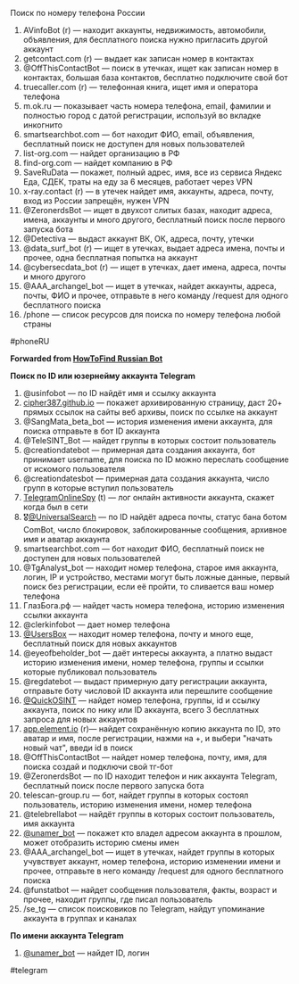 

Поиск по номеру телефона России

1. AVinfoBot (r) — находит аккаунты, недвижимость, автомобили, объявления, для бесплатного поиска нужно пригласить другой аккаунт
2. getcontact.com (r) — выдает как записан номер в контактах
3. @OffThisContactBot — поиск в утечках, ищет как записан номер в контактах, большая база контактов, бесплатно подключите свой бот
4. truecaller.com (r) — телефонная книга, ищет имя и оператора телефона
5. m.ok.ru — показывает часть номера телефона, email, фамилии и полностью город с датой регистрации, используй во вкладке инкогнито
6. smartsearchbot.com — бот находит ФИО, email, объявления, бесплатный поиск не доступен для новых пользователей
7. list-org.com — найдет организацию в РФ
8. find-org.com — найдет компанию в РФ
9. SaveRuData — покажет, полный адрес, имя, все из сервиса Яндекс Еда, СДЕК, траты на еду за 6 месяцев, работает через VPN
10. x-ray.contact (r) — в утечек найдет имя, аккаунты, адреса, почту, вход из России запрещён, нужен VPN
11. @ZeronerdsBot — ищет в двухсот слитых базах, находит адреса, имена, аккаунты и много другого, бесплатный поиск после первого запуска бота
12. @Detectiva — выдаст аккаунт ВК, ОК, адреса, почту, утечки
13. @data_surf_bot (r) — ищет в утечках, выдает адреса имена, почты и прочее, одна бесплатная попытка на аккаунт
14. @cybersecdata_bot (r) — ищет в утечках, дает имена, адреса, почты и много другого 
15. @AAA_archangel_bot — ищет в утечках, найдет аккаунты, адреса, почты, ФИО и прочее, отправьте в него команду /request для одного бесплатного поиска
16. /phone — список ресурсов для поиска по номеру телефона любой страны

#phoneRU

**Forwarded from [HowToFind Russian Bot](https://t.me/HowToFindRU_Robot)**

**Поиск по ID или юзернейму аккаунта Telegram**

1. @usinfobot — по ID найдёт имя и ссылку аккаунта
2. [cipher387.github.io](https://cipher387.github.io/quickcacheandarchivesearch/) — покажет архивированную страницу, даст 20+ прямых ссылок на сайты веб архивы, поиск по ссылке на аккаунт
3. @SangMata_beta_bot — история изменения имени аккаунта, для поиска отправьте в бот ID аккаунта
4. @TeleSINT_Bot — найдет группы в которых состоит пользователь
5. @creationdatebot — примерная дата создания аккаунта, бот принимает username, для поиска по ID можно переслать сообщение от искомого пользователя
6. @creationdatesbot — примерная дата создания аккаунта, число групп в которые вступил пользователь
7. [TelegramOnlineSpy](https://github.com/Forichok/TelegramOnlineSpy) (t) — лог онлайн активности аккаунта, скажет когда был в сети
8. 🎖[@UniversalSearch](http://t.me/UniversalSearchSuperBot) — по ID найдёт адреса почты, статус бана ботом ComBot, число блокировок, заблокированные сообщения, архивное имя и аватар аккаунта
9. smartsearchbot.com — бот находит ФИО, бесплатный поиск не доступен для новых пользователей
10. @TgAnalyst_bot — находит номер телефона, старое имя аккаунта, логин, IP и устройство, местами могут быть ложные данные, первый поиск без регистрации, если её пройти, то сливается ваш номер телефона
11. ГлазБога.рф — найдет часть номера телефона, историю изменения ссылки аккаунта
12. @clerkinfobot — дает номер телефона
13. [@UsersBox](https://t.me/UUserBBoxBBot) — находит номер телефона, почту и много еще, бесплатный поиск для новых аккаунтов
14. @eyeofbeholder_bot — даёт интересы аккаунта, а платно выдаст историю изменения имени, номер телефона, группы и ссылки которые публиковал пользователь
15. @regdatebot — выдаст примерную дату регистрации аккаунта, отправьте боту числовой ID аккаунта или перешлите сообщение
16. [@QuickOSINT](https://t.me/Quick_Intelligence_bot) — найдет номер телефона, группы, id и ссылку аккаунта, поиск по нику или ID аккаунта, всего 3 бесплатных запроса для новых аккаунтов
17. [app.element.io](https://app.element.io/#/home) (r)— найдет сохранённую копию аккаунта по ID, это аватар и имя, после регистрации, нажми на +, и выбери "начать новый чат", введи id в поиск
18. @OffThisContactBot — найдет номер телефона, почту, имя, для поиска создай и подключи свой тг-бот
19. @ZeronerdsBot — по ID находит телефон и ник аккаунта Telegram, бесплатный поиск после первого запуска бота
20. telescan-group.ru — бот, найдет группы в которых состоял пользователь, историю изменения имени, номер телефона
21. @telebrellabot — найдёт группы в которых состоит пользователь, имя аккаунта
22. [@unamer_bot](https://t.me/unamer_bot) — покажет кто владел адресом аккаунта в прошлом, может отобразить историю смены имен
23. @AAA_archangel_bot — ищет в утечках, найдет группы в которых учувствует аккаунт, номер телефона, историю изменении имени и прочее, отправьте в него команду /request для одного бесплатного поиска
24. @funstatbot — найдет сообщения пользователя, факты, возраст и прочее, находит группы, где писал пользователь
25. /se_tg — список поисковиков по Telegram, найдут упоминание аккаунта в группах и каналах


**По имени аккаунта Telegram**

1. [@unamer_bot](https://t.me/unamer_bot?start=ref-db1ZLxaIx4NP35) — найдет ID, логин

#telegram